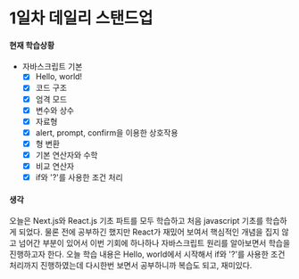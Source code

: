 # 1일차 데일리 스탠드업

#### 현재 학습상황

- 자바스크립트 기본
  - [x] Hello, world!
  - [x] 코드 구조
  - [x] 엄격 모드
  - [x] 변수와 상수
  - [x] 자료형
  - [x] alert, prompt, confirm을 이용한 상호작용
  - [x] 형 변환
  - [x] 기본 연산자와 수학
  - [x] 비교 연산자
  - [x] if와 '?'를 사용한 조건 처리

#### 생각

오늘은 Next.js와 React.js 기초 파트를 모두 학습하고 처음 javascript 기초를 학습하게 되었다. 물론 전에 공부하긴 했지만 React가 재밌어 보여서 핵심적인 개념을 집지 않고 넘어간 부분이 있어서 이번 기회에 하나하나 자바스크립트 원리를 알아보면서 학습을 진행하고자 한다. 오늘 학습 내용은 Hello, world에서 시작해서 if와 '?'를 사용한 조건 처리까지 진행하였는데 다시한번 보면서 공부하니까 복습도 되고, 재미있다.
